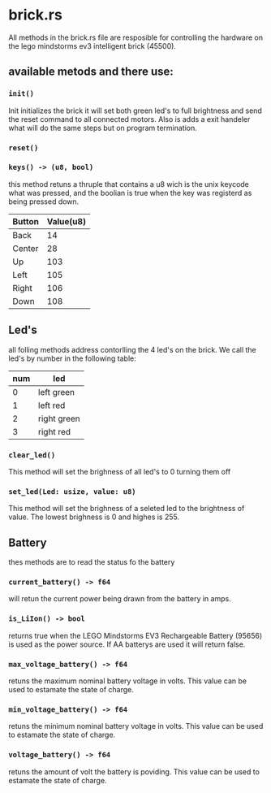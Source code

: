 # brick.rs
All methods in the brick.rs file are resposible for controlling the hardware on the lego mindstorms ev3 intelligent brick (45500).


## available metods and there use:
### ```init()```
Init initializes the brick it will set both green led's to full brightness and send the reset command to all connected motors. Also is adds a exit handeler what will do the same steps but on program termination.

### ```reset()```


### ```keys() -> (u8, bool)```
this method retuns a thruple that contains a u8 wich is the unix keycode what was pressed, and the boolian is true when the key was registerd as being pressed down.

|Button|Value(u8)|
|---|---|
|Back|14|
|Center|28|
|Up|103|
|Left|105|
|Right|106|
|Down|108|

## Led's
all folling methods address contorlling the 4 led's on the brick. We call the led's by number in the following table:

|num|led|
|---|---|
|0|left green|
|1|left red|
|2|right green|
|3|right red|

### ```clear_led()```
This method will set the brighness of all led's to 0 turning them off

### ```set_led(Led: usize, value: u8)```
This method will set the brighness of a seleted led to the brightness of value. The lowest brighness is 0 and highes is 255.

## Battery
thes methods are to read the status fo the battery

### ```current_battery() -> f64```
will retun the current power being drawn from the battery in amps.

### ```is_LiIon() -> bool```
returns true when the LEGO Mindstorms EV3 Rechargeable Battery (95656) is used as the power source. If AA batterys are used it will return false.

### ```max_voltage_battery() -> f64```
retuns the maximum nominal battery voltage in volts. This value can be used to estamate the state of charge.

### ```min_voltage_battery() -> f64```
retuns the minimum nominal battery voltage in volts. This value can be used to estamate the state of charge.

### ```voltage_battery() -> f64```
retuns the amount of volt the battery is poviding. This value can be used to estamate the state of charge.